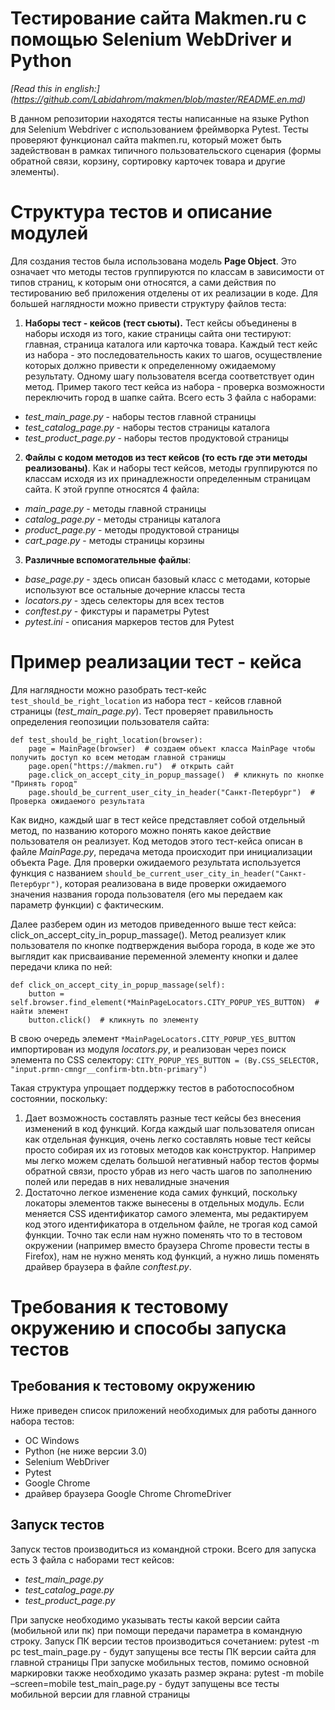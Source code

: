 # Тестирование сайта Makmen.ru с помощью Selenium WebDriver и Python

*[Read this in english:] (https://github.com/Labidahrom/makmen/blob/master/README.en.md)*

В данном репозитории находятся тесты написанные на языке Python для Selenium Webdriver с использованием фреймворка Pytest. Тесты проверяют функционал сайта makmen.ru, который может быть задействован в рамках типичного пользовательского сценария (формы обратной связи, корзину, сортировку карточек товара и другие элементы).

# Структура тестов и описание модулей
Для создания тестов была использована модель **Page Object**. Это означает что методы тестов группируются по классам в зависимости от типов страниц, к которым они относятся, а сами действия по тестированию веб приложения отделены от их реализации в коде. Для большей наглядности можно привести структуру файлов теста: 
1. **Наборы тест - кейсов (тест сьюты).** Тест кейсы объединены в наборы исходя из того, какие страницы сайта они тестируют: главная, страница каталога или карточка товара. Каждый тест кейс из набора - это последовательность каких то шагов, осуществление которых должно привести к определенному ожидаемому результату. Одному шагу пользователя всегда соответствует один метод. Пример такого тест кейса из набора - проверка возможности переключить город в шапке сайта. Всего есть 3 файла с наборами:
* *test_main_page.py* - наборы тестов главной страницы
* *test_catalog_page.py* - наборы тестов страницы каталога
* *test_product_page.py* - наборы тестов продуктовой страницы
2. **Файлы с кодом методов из тест кейсов (то есть где эти методы реализованы)**. Как и наборы тест кейсов, методы группируются по классам исходя из их принадлежности определенным страницам сайта. К этой группе относятся 4 файла:
* *main_page.py* - методы главной страницы
* *catalog_page.py* - методы страницы каталога
* *product_page.py* - методы продуктовой страницы
* *cart_page.py* - методы страницы корзины
3. **Различные вспомогательные файлы**:
* *base_page.py* - здесь описан базовый класс с методами, которые используют все остальные дочерние классы теста
* *locators.py* - здесь селекторы для всех тестов
* *conftest.py* - фикстуры и параметры Pytest
* *pytest.ini* - описания маркеров тестов для Pytest

# Пример реализации тест - кейса
Для наглядности можно разобрать тест-кейс `test_should_be_right_location` из набора тест - кейсов главной страницы (*test_main_page.py*). Тест проверяет правильность определения геопозиции пользователя сайта:

    def test_should_be_right_location(browser):
        page = MainPage(browser)  # создаем объект класса MainPage чтобы получить доступ ко всем методам главной страницы
        page.open("https://makmen.ru")  # открыть сайт
        page.click_on_accept_city_in_popup_massage()  # кликнуть по кнопке "Принять город"
        page.should_be_current_user_city_in_header("Санкт-Петербург")  # Проверка ожидаемого результата

Как видно, каждый шаг в тест кейсе представляет собой отдельный метод, по названию которого можно понять какое действие пользователя он реализует. Код методов этого тест-кейса описан в файле *MainPage.py*, передача метода происходит при инициализации объекта Page. Для проверки ожидаемого результата используется функция с названием `should_be_current_user_city_in_header("Санкт-Петербург")`, которая реализована в виде проверки ожидаемого значения названия города пользователя (его мы передаем как параметр функции) с фактическим.
 
Далее разберем один из методов приведенного выше тест кейса: click_on_accept_city_in_popup_massage(). Метод реализует клик пользователя по кнопке подтверждения выбора города, в коде же это выглядит как присваивание переменной элементу кнопки и далее передачи клика по ней:

    def click_on_accept_city_in_popup_massage(self):
        button = self.browser.find_element(*MainPageLocators.CITY_POPUP_YES_BUTTON)  # найти элемент
        button.click()  # кликнуть по элементу

В свою очередь элемент `*MainPageLocators.CITY_POPUP_YES_BUTTON` импортирован из модуля *locators.py*, и реализован через поиск элемента по CSS селектору:
`CITY_POPUP_YES_BUTTON = (By.CSS_SELECTOR, "input.prmn-cmngr__confirm-btn.btn-primary")`

Такая структура упрощает поддержку тестов в работоспособном состоянии, поскольку:
1. Дает возможность составлять разные тест кейсы без внесения изменений в код функций. Когда каждый шаг пользователя описан как отдельная функция, очень легко составлять новые тест кейсы просто собирая их из готовых методов как конструктор. Например мы легко можем сделать большой негативный набор тестов формы обратной связи, просто убрав из него часть шагов по заполнению полей или передав в них невалидные значения
2. Достаточно легкое изменение кода самих функций, поскольку локаторы элементов также вынесены в отдельных модуль. Если меняется CSS идентификатор самого элемента, мы редактируем код этого идентификатора в отдельном файле, не трогая код самой функции. Точно так если нам нужно поменять что то в тестовом окружении (например вместо браузера Chrome провести тесты в Firefox), нам не нужно менять код функций, а нужно лишь поменять драйвер браузера в файле *conftest.py*.
 
# Требования к тестовому окружению и способы запуска тестов
## Требования к тестовому окружению
Ниже приведен список приложений необходимых для работы данного набора тестов:
* ОС Windows
* Python (не ниже версии 3.0)
* Selenium WebDriver
* Pytest
* Google Chrome
* драйвер браузера Google Chrome ChromeDriver

## Запуск тестов
Запуск тестов производиться из командной строки. Всего для запуска есть 3 файла с наборами тест кейсов:
* *test_main_page.py*
* *test_catalog_page.py*
* *test_product_page.py*

При запуске необходимо указывать тесты какой версии сайта (мобильной или пк) при помощи передачи параметра в командную строку. Запуск ПК версии тестов производиться сочетанием:
pytest -m pc test_main_page.py - будут запущены все тесты ПК версии сайта для главной страницы
При запуске мобильных тестов, помимо основной маркировки также необходимо указать размер экрана:
pytest -m mobile –screen=mobile test_main_page.py - будут запущены все тесты мобильной версии для главной страницы
